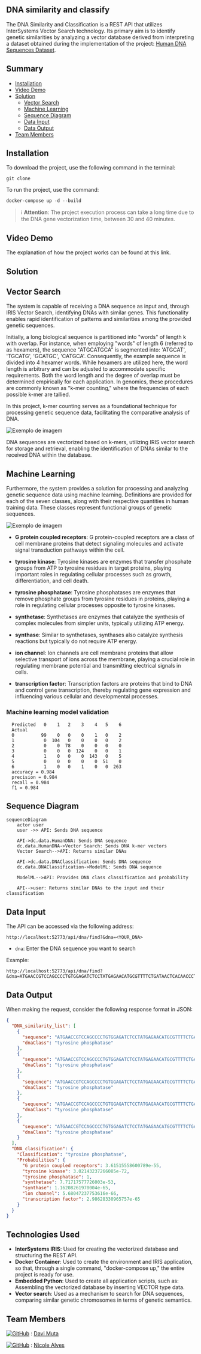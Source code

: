 ## DNA similarity and classify

The DNA Similarity and Classification is a REST API that utilizes InterSystems Vector Search technology. Its primary aim is to identify genetic similarities by analyzing a vector database derived from interpreting a dataset obtained during the implementation of the project: [Human DNA Sequences Dataset](https://www.kaggle.com/datasets/sooryaprakash12/human-dna-sequences/data?select=human_data.txt).


## Summary
- [Installation](#installation)
- [Video Demo](#video-demo)
- [Solution](#solution)
  - [Vector Search](#vector-search)
  - [Machine Learning](#machine-learning)
  - [Sequence Diagram](#sequence-diagram)
  - [Data Input](#data-input)
  - [Data Output](#data-output)
- [Team Members](#team-members)


## Installation

To download the project, use the following command in the terminal:
```
git clone 
```
To run the project, use the command: 
```
docker-compose up -d --build
```

> ℹ️ **Attention**: The project execution process can take a long time due to the DNA gene vectorization time, between 30 and 40 minutes.


## Video Demo

The explanation of how the project works can be found at this link.

## Solution

## Vector Search

The system is capable of receiving a DNA sequence as input and, through IRIS Vector Search, identifying DNAs with similar genes. This functionality enables rapid identification of patterns and similarities among the provided genetic sequences.

Initially, a long biological sequence is partitioned into "words" of length k with overlap. For instance, when employing "words" of length 6 (referred to as hexamers), the sequence "ATGCATGCA" is segmented into: 'ATGCAT', 'TGCATG', 'GCATGC', 'CATGCA'. Consequently, the example sequence is divided into 4 hexamer words. While hexamers are utilized here, the word length is arbitrary and can be adjusted to accommodate specific requirements. Both the word length and the degree of overlap must be determined empirically for each application. In genomics, these procedures are commonly known as "k-mer counting," where the frequencies of each possible k-mer are tallied.

In this project, k-mer counting serves as a foundational technique for processing genetic sequence data, facilitating the comparative analysis of DNA.

![Exemplo de imagem](https://raw.githubusercontent.com/Davi-Massaru/DNA-similarity-and-classify/main/assets/dna_flow.png)

DNA sequences are vectorized based on k-mers, utilizing IRIS vector search for storage and retrieval, enabling the identification of DNAs similar to the received DNA within the database.

## Machine Learning

Furthermore, the system provides a solution for processing and analyzing genetic sequence data using machine learning. Definitions are provided for each of the seven classes, along with their respective quantities in human training data. These classes represent functional groups of genetic sequences.

![Exemplo de imagem](https://raw.githubusercontent.com/Davi-Massaru/DNA-similarity-and-classify/main/assets/_results_.png)

- <b>G protein coupled receptors</b>: G protein-coupled receptors are a class of cell membrane proteins that detect signaling molecules and activate signal transduction pathways within the cell.

- <b>tyrosine kinase</b>: Tyrosine kinases are enzymes that transfer phosphate groups from ATP to tyrosine residues in target proteins, playing important roles in regulating cellular processes such as growth, differentiation, and cell death.

- <b>tyrosine phosphatase</b>: Tyrosine phosphatases are enzymes that remove phosphate groups from tyrosine residues in proteins, playing a role in regulating cellular processes opposite to tyrosine kinases.

- <b>synthetase</b>: Synthetases are enzymes that catalyze the synthesis of complex molecules from simpler units, typically utilizing ATP energy.

- <b>synthase</b>: Similar to synthetases, synthases also catalyze synthesis reactions but typically do not require ATP energy.

- <b>ion channel</b>: Ion channels are cell membrane proteins that allow selective transport of ions across the membrane, playing a crucial role in regulating membrane potential and transmitting electrical signals in cells.

- <b>transcription factor</b>: Transcription factors are proteins that bind to DNA and control gene transcription, thereby regulating gene expression and influencing various cellular and developmental processes.

### Machine learning model validation

```
  Predicted   0    1   2    3    4   5    6
  Actual                                   
  0          99    0   0    0    1   0    2
  1           0  104   0    0    0   0    2
  2           0    0  78    0    0   0    0
  3           0    0   0  124    0   0    1
  4           1    0   0    0  143   0    5
  5           0    0   0    0    0  51    0
  6           1    0   0    1    0   0  263
  accuracy = 0.984 
  precision = 0.984 
  recall = 0.984 
  f1 = 0.984
```


## Sequence Diagram

```mermaid
sequenceDiagram
    actor user
    user ->> API: Sends DNA sequence
    
    API->dc.data.HumanDNA: Sends DNA sequence
    dc.data.HumanDNA->Vector Search: Sends DNA k-mer vectors
    Vector Search-->API: Returns similar DNAs
    
    API->dc.data.DNAClassification: Sends DNA sequence
    dc.data.DNAClassification->ModelML: Sends DNA sequence
    
    ModelML-->API: Provides DNA class classification and probability
    
    API-->user: Returns similar DNAs to the input and their classification
```

## Data Input

The API can be accessed via the following address:

```http://localhost:52773/api/dna/find?&dna=<YOUR_DNA>```

- ```dna```: Enter the DNA sequence you want to search

Example:

    http://localhost:52773/api/dna/find?&dna=ATGAACCGTCCAGCCCCTGTGGAGATCTCCTATGAGAACATGCGTTTTCTGATAACTCACAACCCT


## Data Output

When making the request, consider the following response format in JSON:

``` JSON
{
  "DNA_similarity_list": [
    {
      "sequence": "ATGAACCGTCCAGCCCCTGTGGAGATCTCCTATGAGAACATGCGTTTTCTGATAACTCACAACCCT",
      "dnaClass": "tyrosine phosphatase"
    },
    {
      "sequence": "ATGAACCGTCCAGCCCCTGTGGAGATCTCCTATGAGAACATGCGTTTTCTGATAACTCACAACCCTACCAATGCTACTCTCAACAAGTTCACAGAGGAACTTAAGAAGTATGGAGTGACGACTTTGGTTCGAGTTTGTGATGCTACATATGATAAAGCTCCAGTTGAAAAAGAAGGAATCCACGTTCTAGGCACCTGTGCTGGTTGCACTTGCTTTGATTGA",
      "dnaClass": "tyrosine phosphatase"
    },
    {
      "sequence": "ATGAACCGTCCAGCCCCTGTGGAGATCTCCTATGAGAACATGCGTTTTCTGATAACTCACAACCCTACCAATGCTACTCTCAACAAGTTCACAGAGGAACTTAAGAAGTATGGAGTGACGACTTTGGTTCGAGTTTGTGATGCTACATATGATAAAGCTCCAGTTGAAAAAGAAGGAATCCACGTTCTA",
      "dnaClass": "tyrosine phosphatase"
    },
    {
      "sequence": "ATGAACCGTCCAGCCCCTGTGGAGATCTCCTATGAGAACATGCGTTTTCTGATAACTCACAACCCTACCAATGCTACTCTCAACAAGTTCACAGAGGATTGGCCATTTGATGATGGAGCTCCACCCCCTAATCAGATAGTAGATGATTGGTTAAACCTGTTAAAAACCAAATTTCGTGAAGAGCCAGGTTGCTGTGTTGCAGTGCATTGTGTTGCAGGATTGGGAAGGGCACCTGTGCTGGTTGCACTTGCTTTGATTGAATGTGGAATGAAGTACGAAGATGCAGTTCAGTTTATAAGACAAAAAAGAAGGGGAGCGTTCAATTCCAAACAGCTGCTTTATTTGGAGAAATACCGACCTAAGATGCGATTACGCTTCAGAGATACCAATGGGCATTGCTGTGTTCAGTAG",
      "dnaClass": "tyrosine phosphatase"
    },
    {
      "sequence": "ATGAACCGTCCAGCCCCTGTGGAGATCTCCTATGAGAACATGCGTTTTCTGATAACTCACAACCCTACCAATGCTACTCTCAACAAGTTCACAGAGGAACTTAAGAAGTATGGAGTGACGACTTTGGTTCGAGTTTGTGATGCTACATATGATAAAGCTCCAGTTGAAAAAGAAGGAATCCACGTTCTAATGGCAGAGTGA",
      "dnaClass": "tyrosine phosphatase"
    }
  ],
  "DNA_classification": {
    "Classification": "tyrosine phosphatase",
    "Probabilities": {
      "G protein coupled receptors": 3.61515558600789e-55,
      "tyrosine kinase": 3.02143237266085e-72,
      "tyrosine phosphatase": 1,
      "synthetase": 7.71717577726003e-53,
      "synthase": 1.16208261970004e-65,
      "lon channel": 5.68047237753616e-66,
      "transcription factor": 2.98628330965757e-65
    }
  }
}
```
## Technologies Used

- **InterSystems IRIS**: 
Used for creating the vectorized database and structuring the REST API.
- **Docker Container**: Used to create the environment and IRIS application, so that, through a single command, "docker-compose up," the entire project is ready for use.
- **Embedded Python**: Used to create all application scripts, such as: Assembling the vectorized database by inserting VECTOR type data.
- **Vector search**: Used as a mechanism to search for DNA sequences, comparing similar genetic chromosomes in terms of genetic semantics.

## Team Members
[![GitHub](https://img.shields.io/badge/GitHub-Davi--Massaru-blue?logo=github)](https://community.intersystems.com/user/davi-massaru-teixeira-muta) : [Davi Muta](https://community.intersystems.com/user/davi-massaru-teixeira-muta)

[![GitHub](https://img.shields.io/badge/GitHub-NisckzAlves-blue?logo=github)](https://github.com/NisckzAlves) : [Nicole Alves](https://community.intersystems.com/user/nicole-raimundo)

